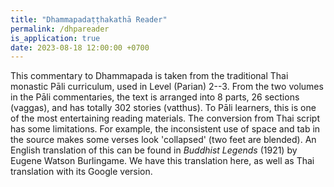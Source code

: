 ```yaml
---
title: "Dhammapadaṭṭhakathā Reader"
permalink: /dhpareader
is_application: true
date: 2023-08-18 12:00:00 +0700
---
```


This commentary to Dhammapada is taken from the traditional Thai monastic Pāli curriculum, used in Level (Parian) 2--3. From the two volumes in the Pāli commentaries, the text is arranged into 8 parts, 26 sections (vaggas), and has totally 302 stories (vatthus). To Pāli learners, this is one of the most entertaining reading materials. The conversion from Thai script has some limitations. For example, the inconsistent use of space and tab in the source makes some verses look 'collapsed' (two feet are blended). An English translation of this can be found in *Buddhist Legends* (1921) by Eugene Watson Burlingame. We have this translation here, as well as Thai translation with its Google version.

<div id="toolbar" class="fixed" style="display:none;padding-top:3px;padding-bottom:10px;z-index:10;">
<span class="toolbarbg">
<button onClick="bcUtil.toggleToolBar(dhpaReader);"><svg class="icon"><use xlink:href="/assets/fontawesome/custom.svg#window-maximize"></use></svg></button>
<button onClick="dhpaReader.showTOC(true);">TOC</button>
<select id="partselector" onClick="dhpaReader.selectPart();">
<option value="1">Part I</option>
<option value="2">Part II</option>
<option value="3">Part III</option>
<option value="4">Part IV</option>
<option value="5">Part V</option>
<option value="6">Part VI</option>
<option value="7">Part VII</option>
<option value="8">Part VIII</option>
</select>
<select id="vatthuselector" onChange="dhpaReader.goVatthu();"></select>
<button onClick="dhpaReader.loadText();">Load</button>
<button id="burlbutton" title="Burlingame's translation" onClick="dhpaReader.openTransBurl();">Burl</button>
<button title="Thai translation" onClick="dhpaReader.openTransThai();">Thai</button>
</span>
</div>
<div id="textdisplay" class="textdisplay"></div>
<script src="/assets/js/dhpareader.js"></script>
<script src="/assets/js/pako_inflate.min.js"></script>
<script>
dhpaReader.util = bcUtil;
dhpaReader.loadTOC();
</script>
